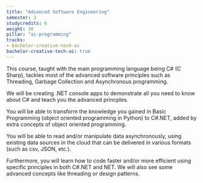 ```yaml
---
title: "Advanced Software Engineering"
semester: 3
studycredits: 6
weight: 30
pillar: "ai-programming"
tracks:
- bachelor-creative-tech-ai
bachelor-creative-tech-ai: true
---
```


This course, taught with the main programming language being C# (C Sharp), tackles most of the advanced software principles such as Threading, Garbage Collection and Asynchronous programming.

We will be creating .NET console apps to demonstrate all you need to know about C# and teach you the advanced princples.

You will be able to transform the knowledge you gained in Basic Programming (object oriented programming in Python) to C#.NET, added by extra concepts of object oriented programming.

You will be able to read and/or manipulate data asynchronously, using existing data sources in the cloud that can be delivered in various formats (such as csv, JSON, etc.).

Furthermore, you will learn how to code faster and/or more efficient using specific principles in both C#.NET and NET. We will also see some advanced concepts like threading or design patterns.
